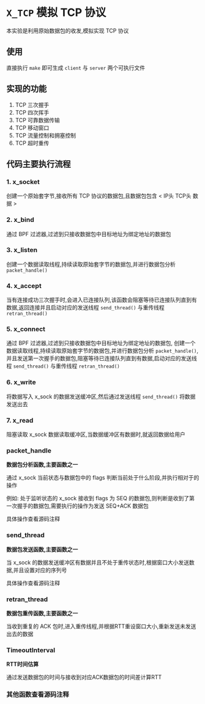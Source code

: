 #  `X_TCP` 模拟 TCP 协议

本实验是利用原始数据包的收发,模拟实现 TCP 协议

## 使用

直接执行 `make` 即可生成 `client` 与 `server` 两个可执行文件

## 实现的功能

1. TCP 三次握手
2. TCP 四次挥手
3. TCP 可靠数据传输
4. TCP 移动窗口
5. TCP 流量控制和拥塞控制
6. TCP 超时重传

## 代码主要执行流程

### 1. x_socket

创建一个原始套字节,接收所有 TCP 协议的数据包,且数据包包含 < IP头 TCP头 数据 >

### 2. x_bind

通过 BPF 过滤器,过滤到只接收数据包中目标地址为绑定地址的数据包

### 3. x_listen

创建一个数据读取线程,持续读取原始套字节的数据包,并进行数据包分析 `packet_handle()`

### 4. x_accept

当有连接成功三次握手时,会进入已连接队列,该函数会阻塞等待已连接队列直到有数据,返回连接并且启动对应的发送线程 `send_thread()` 与重传线程 `retran_thread()`

### 5. x_connect 

通过 BPF 过滤器,过滤到只接收数据包中目标地址为绑定地址的数据包,
创建一个数据读取线程,持续读取原始套字节的数据包,并进行数据包分析 `packet_handle()`,并且发送第一次握手的数据包,阻塞等待已连接队列直到有数据,启动对应的发送线程 `send_thread()` 与重传线程 `retran_thread()`

### 6. x_write

将数据写入 x_sock 的数据发送缓冲区,然后通过发送线程 `send_thread()` 将数据发送出去

### 7. x_read

阻塞读取 x_sock 数据读取缓冲区,当数据缓冲区有数据时,就返回数据给用户

### packet_handle

**数据包分析函数,主要函数之一**

通过 x_sock 当前状态与数据包中的 flags 判断当前处于什么阶段,并执行相对于的操作

例如: 处于监听状态的 x_sock 接收到 flags 为 SEQ 的数据包,则判断是收到了第一次握手的数据包,需要执行的操作为发送 SEQ+ACK 数据包

具体操作查看源码注释

 ### send_thread

 **数据包发送函数,主要函数之一**

当 x_sock 的数据发送缓冲区有数据并且不处于重传状态时,根据窗口大小发送数据,并且设置对应的序列号

具体操作查看源码注释

### retran_thread

**数据包重传函数,主要函数之一**

当收到重复的 ACK 包时,进入重传线程,并根据RTT重设窗口大小,重新发送未发送出去的数据

###  TimeoutInterval

**RTT时间估算**

通过发送数据包的时间与接收到对应ACK数据包的时间差计算RTT

### 其他函数查看源码注释